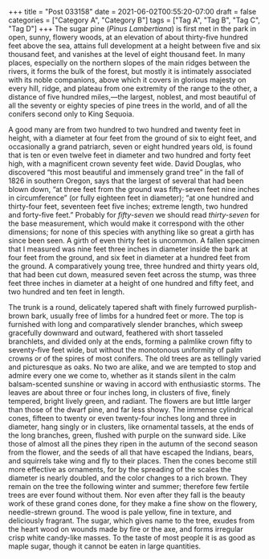+++
title = "Post 033158"
date = 2021-06-02T00:55:20-07:00
draft = false
categories = ["Category A", "Category B"]
tags = ["Tag A", "Tag B", "Tag C", "Tag D"]
+++
The sugar pine (_Pinus Lambertiana_) is first met in the park in open, sunny, flowery woods, at an elevation of about thirty-five hundred feet above the sea, attains full development at a height between five and six thousand feet, and vanishes at the level of eight thousand feet. In many places, especially on the northern slopes of the main ridges between the rivers, it forms the bulk of the forest, but mostly it is intimately associated with its noble companions, above which it covers in glorious majesty on every hill, ridge, and plateau from one extremity of the range to the other, a distance of five hundred miles,—the largest, noblest, and most beautiful of all the seventy or eighty species of pine trees in the world, and of all the conifers second only to King Sequoia.

A good many are from two hundred to two hundred and twenty feet in height, with a diameter at four feet from the ground of six to eight feet, and occasionally a grand patriarch, seven or eight hundred years old, is found that is ten or even twelve feet in diameter and two hundred and forty feet high, with a magnificent crown seventy feet wide. David Douglas, who discovered “this most beautiful and immensely grand tree” in the fall of 1826 in southern Oregon, says that the largest of several that had been blown down, “at three feet from the ground was fifty-seven feet nine inches in circumference” (or fully eighteen feet in diameter); “at one hundred and thirty-four feet, seventeen feet five inches; extreme length, two hundred and forty-five feet.” Probably for _fifty-seven_ we should read _thirty-seven_ for the base measurement, which would make it correspond with the other dimensions; for none of this species with anything like so great a girth has since been seen. A girth of even thirty feet is uncommon. A fallen specimen that I measured was nine feet three inches in diameter inside the bark at four feet from the ground, and six feet in diameter at a hundred feet from the ground. A comparatively young tree, three hundred and thirty years old, that had been cut down, measured seven feet across the stump, was three feet three inches in diameter at a height of one hundred and fifty feet, and two hundred and ten feet in length.

The trunk is a round, delicately tapered shaft with finely furrowed purplish-brown bark, usually free of limbs for a hundred feet or more. The top is furnished with long and comparatively slender branches, which sweep gracefully downward and outward, feathered with short tasseled branchlets, and divided only at the ends, forming a palmlike crown fifty to seventy-five feet wide, but without the monotonous uniformity of palm crowns or of the spires of most conifers. The old trees are as tellingly varied and picturesque as oaks. No two are alike, and we are tempted to stop and admire every one we come to, whether as it stands silent in the calm balsam-scented sunshine or waving in accord with enthusiastic storms. The leaves are about three or four inches long, in clusters of five, finely tempered, bright lively green, and radiant. The flowers are but little larger than those of the dwarf pine, and far less showy. The immense cylindrical cones, fifteen to twenty or even twenty-four inches long and three in diameter, hang singly or in clusters, like ornamental tassels, at the ends of the long branches, green, flushed with purple on the sunward side. Like those of almost all the pines they ripen in the autumn of the second season from the flower, and the seeds of all that have escaped the Indians, bears, and squirrels take wing and fly to their places. Then the cones become still more effective as ornaments, for by the spreading of the scales the diameter is nearly doubled, and the color changes to a rich brown. They remain on the tree the following winter and summer; therefore few fertile trees are ever found without them. Nor even after they fall is the beauty work of these grand cones done, for they make a fine show on the flowery, needle-strewn ground. The wood is pale yellow, fine in texture, and deliciously fragrant. The sugar, which gives name to the tree, exudes from the heart wood on wounds made by fire or the axe, and forms irregular crisp white candy-like masses. To the taste of most people it is as good as maple sugar, though it cannot be eaten in large quantities.
